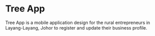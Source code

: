 # Tree App

Tree App is a mobile application design for the rural entrepreneurs in Layang-Layang, Johor to register and update their business profile.
